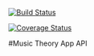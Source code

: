 [![Build Status](https://travis-ci.com/richardhanksjr/music-theory-api.svg?token=GGd7VMz2EUJpbdYmYJaf&branch=master)](https://img.shields.io/travis/richardhanksjr/music-theory-api)

[![Coverage Status](https://coveralls.io/repos/github/richardhanksjr/music-theory-api/badge.svg?branch=master)](https://coveralls.io/github/richardhanksjr/music-theory-api?branch=master)

#Music Theory App API
